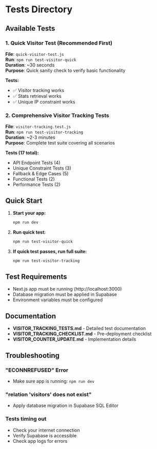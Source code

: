 # Tests Directory

## Available Tests

### 1. Quick Visitor Test (Recommended First)
**File**: `quick-visitor-test.js`  
**Run**: `npm run test-visitor-quick`  
**Duration**: ~30 seconds  
**Purpose**: Quick sanity check to verify basic functionality

**Tests:**
- ✅ Visitor tracking works
- ✅ Stats retrieval works
- ✅ Unique IP constraint works

### 2. Comprehensive Visitor Tracking Tests
**File**: `visitor-tracking.test.js`  
**Run**: `npm run test-visitor-tracking`  
**Duration**: ~2-3 minutes  
**Purpose**: Complete test suite covering all scenarios

**Tests (17 total):**
- API Endpoint Tests (4)
- Unique Constraint Tests (3)
- Fallback & Edge Cases (5)
- Functional Tests (2)
- Performance Tests (2)

## Quick Start

1. **Start your app:**
   ```bash
   npm run dev
   ```

2. **Run quick test:**
   ```bash
   npm run test-visitor-quick
   ```

3. **If quick test passes, run full suite:**
   ```bash
   npm run test-visitor-tracking
   ```

## Test Requirements

- Next.js app must be running (http://localhost:3000)
- Database migration must be applied in Supabase
- Environment variables must be configured

## Documentation

- **VISITOR_TRACKING_TESTS.md** - Detailed test documentation
- **VISITOR_TRACKING_CHECKLIST.md** - Pre-deployment checklist
- **VISITOR_COUNTER_UPDATE.md** - Implementation details

## Troubleshooting

### "ECONNREFUSED" Error
- Make sure app is running: `npm run dev`

### "relation 'visitors' does not exist"
- Apply database migration in Supabase SQL Editor

### Tests timing out
- Check your internet connection
- Verify Supabase is accessible
- Check app logs for errors
